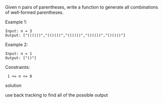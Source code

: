 Given n pairs of parentheses, write a function to generate all combinations of well-formed parentheses.

Example 1:

```
Input: n = 3
Output: ["((()))","(()())","(())()","()(())","()()()"]
```
Example 2:

```
Input: n = 1
Output: ["()"]
```

Constraints:
```
 1 <= n <= 8
```

solution

use back tracking to find all of the possible output
